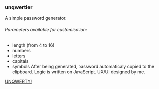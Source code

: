 ### unqwertier
A simple password generator. 
###### Parameters available for customisation: 
* length (from 4 to 16) 
* numbers
* letters
* capitals
* symbols
After being generated, password automaticaly copied to the clipboard. 
Logic is written on JavaScript. 
UX/UI designed by me.

[UNQWERTY!](https://kvrdv.github.io/unqwertier/)